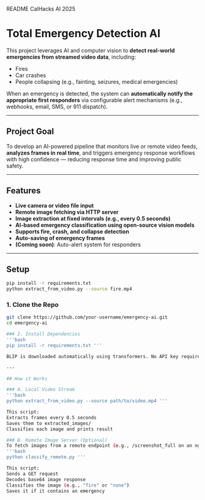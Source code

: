 README
CalHacks AI 2025
# Total Emergency Detection AI

This project leverages AI and computer vision to **detect real-world emergencies from streamed video data**, including:

- Fires  
- Car crashes  
- People collapsing (e.g., fainting, seizures, medical emergencies)

When an emergency is detected, the system can **automatically notify the appropriate first responders** via configurable alert mechanisms (e.g., webhooks, email, SMS, or 911 dispatch).

---

## Project Goal

To develop an AI-powered pipeline that monitors live or remote video feeds, **analyzes frames in real time**, and triggers emergency response workflows with high confidence — reducing response time and improving public safety.

---

## Features

- **Live camera or video file input**
- **Remote image fetching via HTTP server**
- **Image extraction at fixed intervals (e.g., every 0.5 seconds)**
- **AI-based emergency classification using open-source vision models**
- **Supports fire, crash, and collapse detection**
- **Auto-saving of emergency frames**
- **(Coming soon)**: Auto-alert system for responders

---

## Setup

```bash
pip install -r requirements.txt
python extract_from_video.py --source fire.mp4
```

### 1. Clone the Repo
```bash
git clone https://github.com/your-username/emergency-ai.git
cd emergency-ai

### 2. Install Dependencies
'''bash
pip install -r requirements.txt '''

BLIP is downloaded automatically using transformers. No API key required.

---

## How it Works

### A. Local Video Stream
'''bash
python extract_from_video.py --source path/to/video.mp4 '''

This script:
Extracts frames every 0.5 seconds
Saves them to extracted_images/
Classifies each image and prints result

### B. Remote Image Server (Optional)
To fetch images from a remote endpoint (e.g., /screenshot_full on an ngrok server):
'''bash
python classify_remote.py '''

This script:
Sends a GET request
Decodes base64 image response
Classifies the image (e.g., "fire" or "none")
Saves it if it contains an emergency

